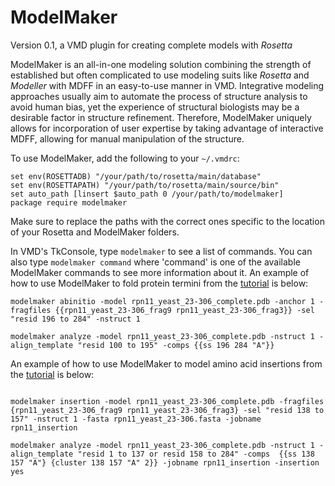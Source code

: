 # ModelMaker
Version 0.1, a VMD plugin for creating complete models with _Rosetta_

ModelMaker is an all-in-one modeling solution combining the strength of established
but often complicated to use modeling suits like _Rosetta_ and _Modeller_ with
MDFF in an easy-to-use manner in VMD. Integrative modeling approaches usually
aim to automate the process of structure analysis to avoid human bias, yet the
experience of structural biologists may be a desirable factor in structure refinement.
Therefore, ModelMaker uniquely allows for incorporation of user expertise by taking advantage of
interactive MDFF, allowing for manual manipulation of the structure.

To use ModelMaker, add the following to your `~/.vmdrc`:
```
set env(ROSETTADB) "/your/path/to/rosetta/main/database"
set env(ROSETTAPATH) "/your/path/to/rosetta/main/source/bin"
set auto_path [linsert $auto_path 0 /your/path/to/modelmaker]
package require modelmaker
```

Make sure to replace the paths with the correct ones specific to the location of
your Rosetta and ModelMaker folders.

In VMD's TkConsole, type `modelmaker` to see a list of commands. You can also
type `modelmaker command` where 'command' is one of the available ModelMaker commands
to see more information about it. An example of how to use ModelMaker to fold
protein termini from the [tutorial](http://www.ks.uiuc.edu/Training/Tutorials/science/rosetta-mdff/rosetta-mdff-tutorial-html/node4.html) is below:

```
modelmaker abinitio -model rpn11_yeast_23-306_complete.pdb -anchor 1 -fragfiles {{rpn11_yeast_23-306_frag9 rpn11_yeast_23-306_frag3}} -sel "resid 196 to 284" -nstruct 1

modelmaker analyze -model rpn11_yeast_23-306_complete.pdb -nstruct 1 -align_template "resid 100 to 195" -comps {{ss 196 284 "A"}}
```
An example of how to use ModelMaker to model amino acid insertions from the [tutorial](http://www.ks.uiuc.edu/Training/Tutorials/science/rosetta-mdff/rosetta-mdff-tutorial-html/node5.html) is below:

```

modelmaker insertion -model rpn11_yeast_23-306_complete.pdb -fragfiles {rpn11_yeast_23-306_frag9 rpn11_yeast_23-306_frag3} -sel "resid 138 to 157" -nstruct 1 -fasta rpn11_yeast_23-306.fasta -jobname rpn11_insertion

modelmaker analyze -model rpn11_yeast_23-306_complete.pdb -nstruct 1 -align_template "resid 1 to 137 or resid 158 to 284" -comps  {{ss 138 157 "A"} {cluster 138 157 "A" 2}} -jobname rpn11_insertion -insertion yes
```



